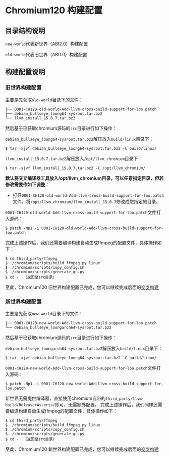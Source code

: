 # Chromium120 构建配置

## 目录结构说明

`new-world`代表新世界（ABI2.0）构建配置


`old-world`代表旧世界（ABI1.0）构建配置

## 构建配置说明

### 旧世界构建配置

主要是先获取`old-world`目录下的文件：

```
├── 0001-CH120-old-world-Add-llvm-cross-build-support-for-loo.patch
├── debian_bullseye_loong64-sysroot.tar.bz2
└── llvm_install_15.0.7.tar.bz2
```

然后基于已获取chromium源码的`src`目录进行如下操作：

`debian_bullseye_loong64-sysroot.tar.bz2`解压放入`build/linux`目录下：

```shell
$ tar -xjvf debian_bullseye_loong64-sysroot.tar.bz2 -C build/linux/
```

`llvm_install_15.0.7.tar.bz2`解压放入`/opt/llvm_chromium`目录下：

```shell
$ tar -xjvf llvm_install_15.0.7.tar.bz2 -C /opt/llvm_chromium/
```

**默认将交叉编译器工具放入/opt/llvm_chromium目录，可以任意指定目录，但若修改需要作如下调整**：

* 打开`0001-CH120-old-world-Add-llvm-cross-build-support-for-loo.patch`文件，将`/opt/llvm_chromium/llvm_install_15.0.7`修改成您指定的目录。

`0001-CH120-old-world-Add-llvm-cross-build-support-for-loo.patch`文件打入源码：

```shell
$ patch -Np1 -i 0001-CH120-old-world-Add-llvm-cross-build-support-for-loo.patch 
```

完成上述操作后，我们还需要编译构建自动生成ffmpeg的配置文件，具体操作如下：


```shell
$ cd third_party/ffmpeg
$ ./chromium/scripts/build_ffmpeg.py linux
$ ./chromium/scripts/copy_config.sh
$ ./chromium/scripts/generate_gn.py
$ cd -  （返回至src目录）
```

至此，Chromium120 旧世界构建配置已完成，您可以继续完成后面的[交叉构建](../chromium#三构建配置)

### 新世界构建配置

主要是先获取`new-world`目录下的文件：

```
├── 0001-CH120-new-world-Add-llvm-cross-build-support-for-loo.patch
└── debian_bullseye_loongarch64-sysroot.tar.bz2
```

然后基于已获取chromium源码的`src`目录进行如下操作：

`debian_bullseye_loongarch64-sysroot.tar.bz2`解压放入`build/linux`目录下：

```shell
$ tar -xjvf debian_bullseye_loong64-sysroot.tar.bz2 -C build/linux/
```

`0001-CH120-new-world-Add-llvm-cross-build-support-for-loo.patch`文件打入源码：

```shell
$ patch -Np1 -i 0001-CH120-new-world-Add-llvm-cross-build-support-for-loo.patch 
```

新世界无需提供编译器，直接使用chromium自带的`third_party/llvm-build/Release+Asserts/`即可，无需额外配置。
完成上述操作后，我们同样还需要编译构建自动生成ffmpeg的配置文件，具体操作如下：


```shell
$ cd third_party/ffmpeg
$ ./chromium/scripts/build_ffmpeg.py linux
$ ./chromium/scripts/copy_config.sh
$ ./chromium/scripts/generate_gn.py
$ cd -  （返回至src目录）
```

至此，Chromium120 新世界构建配置已完成，您可以继续完成后面的[交叉构建](../chromium#三构建配置)
